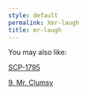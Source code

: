 ```yaml
---
style: default
permalink: Xmr-laugh
title: mr-laugh
---
```

You may also like:

[SCP-1795](http://scp-wiki.net/scp-1795)

[9. Mr. Clumsy](http://scp-wiki.net/9-mr-clumsy)
